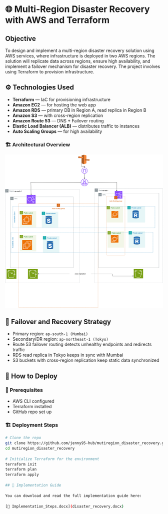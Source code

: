 # 🌐 Multi-Region Disaster Recovery with AWS and Terraform
## Objective
To design and implement a multi-region disaster recovery solution using AWS services, where infrastructure is deployed in two AWS regions. The solution will replicate data across regions, ensure high availability, and implement a failover mechanism for disaster recovery. The project involves using Terraform to provision infrastructure.

## ⚙️ Technologies Used

- **Terraform** — IaC for provisioning infrastructure
- **Amazon EC2** — for hosting the web app
- **Amazon RDS** — primary DB in Region A, read replica in Region B
- **Amazon S3** — with cross-region replication
- **Amazon Route 53** — DNS + Failover routing
- **Elastic Load Balancer (ALB)** — distributes traffic to instances
- **Auto Scaling Groups** — for high availability

### 🏗️ Architectural Overview
![Disaster Recovery](images/disaster_recovery.png)

## 🔁 Failover and Recovery Strategy

- Primary region: `ap-south-1 (Mumbai)`
- Secondary/DR region: `ap-northeast-1 (Tokyo)`
- Route 53 failover routing detects unhealthy endpoints and redirects traffic
- RDS read replica in Tokyo keeps in sync with Mumbai
- S3 buckets with cross-region replication keep static data synchronized

## 🚀 How to Deploy

### 🧰 Prerequisites
- AWS CLI configured
- Terraform installed
- GitHub repo set up

### 🏗️ Deployment Steps

```bash
# Clone the repo
git clone https://github.com/jenny95-hub/mutiregion_disaster_recovery.git
cd mutiregion_disaster_recovery

# Initialize Terraform for the environment
terraform init
terraform plan
terraform apply

## 📄 Implementation Guide

You can download and read the full implementation guide here:

[📘 Implementation_Steps.docx](disaster_recovery.docx)
  
